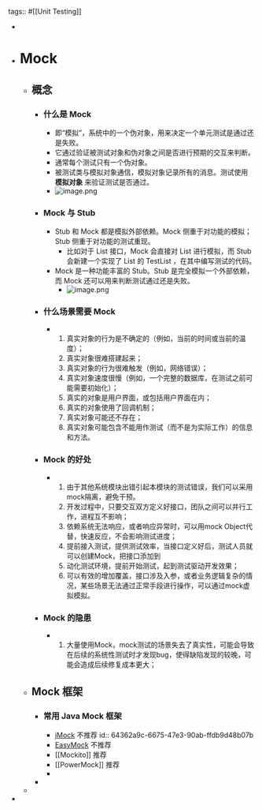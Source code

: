 tags:: #[[Unit Testing]]

-
- # Mock
	- ## 概念
		- ### 什么是 Mock
			- 即“模拟”，系统中的一个伪对象，用来决定一个单元测试是通过还是失败。
			- 它通过验证被测试对象和伪对象之间是否进行预期的交互来判断。
			- 通常每个测试只有一个伪对象。
			- 被测试类与模拟对象通信，模拟对象记录所有的消息。测试使用 **模拟对象** 来验证测试是否通过。
			- ![image.png](../assets/image_1681271182446_0.png)
		- ### Mock 与 Stub
			- Stub 和 Mock 都是模拟外部依赖。Mock 侧重于对功能的模拟；Stub 侧重于对功能的测试重现。
				- 比如对于 List 接口，Mock 会直接对 List 进行模拟，而 Stub 会新建一个实现了 List 的 TestList ，在其中编写测试的代码。
			- Mock 是一种功能丰富的 Stub。Stub 是完全模拟一个外部依赖， 而 Mock 还可以用来判断测试通过还是失败。
				- ![image.png](../assets/image_1681286834324_0.png)
		- ### 什么场景需要 Mock
			- 1. 真实对象的行为是不确定的（例如，当前的时间或当前的温度）；
			  2. 真实对象很难搭建起来；
			  3. 真实对象的行为很难触发（例如，网络错误）；
			  4. 真实对象速度很慢（例如，一个完整的数据库，在测试之前可能需要初始化）；
			  5. 真实的对象是用户界面，或包括用户界面在内；
			  6. 真实的对象使用了回调机制；
			  7. 真实对象可能还不存在；
			  8. 真实对象可能包含不能用作测试（而不是为实际工作）的信息和方法。
		- ### Mock 的好处
			- 1. 由于其他系统模块出错引起本模块的测试错误，我们可以采用mock隔离，避免干预。
			  2. 开发过程中，只要交互双方定义好接口，团队之间可以并行工作，进程互不影响；
			  3. 依赖系统无法响应，或者响应异常时，可以用mock Object代替，快速反应，不会影响测试进度；
			  4. 提前接入测试，提供测试效率，当接口定义好后，测试人员就可以创建Mock，把接口添加到
			  5. 动化测试环境，提前开始测试，起到测试驱动开发效果；
			  6. 可以有效的增加覆盖，接口涉及入参，或者业务逻辑复杂的情况，某些场景无法通过正常手段进行操作，可以通过mock虚拟模拟。
		- ### Mock 的隐患
			- 1. 大量使用Mock，mock测试的场景失去了真实性，可能会导致在后续的系统性测试时才发现bug，使得缺陷发现的较晚，可能会造成后续修复成本更大；
	- ## Mock 框架
		- ### 常用 Java Mock 框架
			- [jMock](http://jmock.org/) 不推荐
			  id:: 64362a9c-6675-47e3-90ab-ffdb9d48b07b
			- [EasyMock](https://easymock.org/) 不推荐
			- [[Mockito]] 推荐
			- [[PowerMock]] 推荐
			-
		-
	-
-